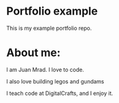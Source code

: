 # Portfolio example

This is my example portfolio repo.

# About me:


I am Juan Mrad. I love to code.

I also love building legos and gundams

I teach code at DigitalCrafts, and I enjoy it.

